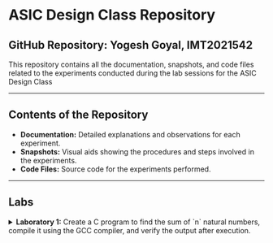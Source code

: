 # ASIC Design Class Repository

## GitHub Repository: Yogesh Goyal, IMT2021542

This repository contains all the documentation, snapshots, and code files related to the experiments conducted during the lab sessions for the ASIC Design Class

---

## Contents of the Repository

- **Documentation:** Detailed explanations and observations for each experiment.
- **Snapshots:** Visual aids showing the procedures and steps involved in the experiments.
- **Code Files:** Source code for the experiments performed.

---

## Labs
<details>
<summary><strong>Laboratory 1:</strong> Create a C program to find the sum of `n` natural numbers, compile it using the GCC compiler, and verify the output after execution.</summary>

### Step-by-Step Procedure:

**Step 1:** Create a new `sum1ton.c` file in the specified directory (asic_flow) in a Linux environment using gedit editor.
![Step 1](./Lab1/1.png)

Save your C program
![2.png](./Lab1/2.png)

**Step 2:** Compile the source code `sum1ton.c` using gcc compiler(gcc sum1ton.c) which will generate an executable a.out file. Run the executable in terminal window to view the output.
![3.png](./Lab1/3.png)



